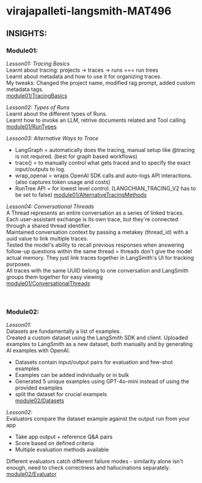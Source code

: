 # virajapalleti-langsmith-MAT496

## INSIGHTS:

### **Module01:**

_Lesson01: Tracing Basics_  
Learnt about tracing: projects -> traces -> runs === run trees  
Learnt about metadata and how to use it for organizing traces.  
My tweaks: Changed the project name, modified rag prompt, added custom metadata tags.  
[module01/TracingBasics](module01/TracingBasics.ipynb)

_Lesson02: Types of Runs_  
Learnt about the different types of Runs.  
Learnt how to invoke an LLM, retrive documents related and Tool calling  
[module01/RunTypes](module01/RunTypes.ipynb)

_Lesson03: Alternative Ways to Trace_

- LangGraph = automatically does the tracing, manual setup like @tracing is not required. (best for graph based workflows)
- trace() = to manually control what gets traced and to specify the exact input/outputs to log.
- wrap_openai = wraps OpenAI SDK calls and auto-logs API interactions. (also captures token usage and costs)
- RunTree API = for lowest level control. (LANGCHIAN_TRACING_V2 has to be set to false)
  [module01/AlternativeTracingMethods](module01/AlternativeTracingMethods.ipynb)

_Lesson04: Conversational Threads_  
A Thread represents an entire conversation as a series of linked traces. Each user-assistant exchange is its own trace, but they're connected through a shared thread identifier.  
Maintained conversation context by passing a metakey (thread_id) with a uuid value to link multiple traces.  
Tested the model's ability to recall previous responses when answering follow-up questions within the same thread = threads don't give the model actual memory. They just link traces together in LangSmith's UI for tracking purposes.  
All traces with the same UUID belong to one conversation and LangSmith groups them together for easy viewing  
[module01/ConversationalThreads](model01/ConversationalThreads.ipynb)
<br>
<br>
<br>

### **Module02:**

_Lesson01:_  
Datasets are fundamentally a list of examples.  
Created a custom dataset using the LangSmith SDK and client. Uploaded examples to LangSmith as a new dataset, both manually and by generating AI examples with OpenAI.

- Datasets contain input/output pairs for evaluation and few-shot examples
- Examples can be added individually or in bulk
- Generated 5 unique examples using GPT-4o-mini instead of using the provided examples
- split the dataset for crucial exampels  
  [module02/Datasets](module02/DatasetUpload.ipynb)

_Lesson02:_  
Evaluators compare the dataset example against the output run from your app

- Take app output + reference Q&A pairs
- Score based on defined criteria
- Multiple evaluation methods available

Different evaluators catch different failure modes - similarity alone isn't enough, need to check correctness and hallucinations separately.  
 [module02/Evaluator](module02/Evaluator.ipynb)
